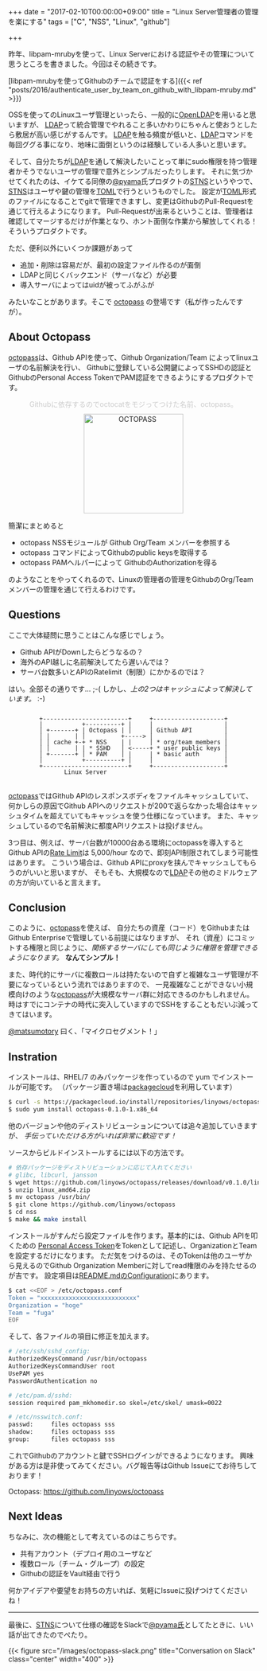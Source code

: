 +++
date = "2017-02-10T00:00:00+09:00"
title = "Linux Server管理者の管理を楽にする"
tags = ["C", "NSS", "Linux", "github"]

+++

昨年、libpam-mrubyを使って、Linux Serverにおける認証やその管理について思うところを書きました。今回はその続きです。

[libpam-mrubyを使ってGithubのチームで認証をする]({{< ref "posts/2016/authenticate_user_by_team_on_github_with_libpam-mruby.md" >}})

OSSを使ってのLinuxユーザ管理といったら、一般的に[OpenLDAP][ldap]を用いると思いますが、
[LDAP][ldap]って統合管理でやれること多いかわりにちゃんと使おうとしたら敷居が高い感じがするんです。
[LDAP][ldap]を触る頻度が低いと、[LDAP][ldap]コマンドを毎回ググる事になり、地味に面倒というのは経験している人多いと思います。

そして、自分たちが[LDAP][ldap]を通して解決したいことって単にsudo権限を持つ管理者かそうでないユーザの管理で意外とシンプルだったりします。
それに気づかせてくれたのは、イケてる同僚の[@pyama][pyama]氏プロダクトの[STNS][stns]というやつで、[STNS][stns]はユーザや鍵の管理を[TOML][toml]で行うというものでした。
設定が[TOML][toml]形式のファイルになることでgitで管理できますし、変更はGithubのPull-Requestを通じて行えるようになります。
Pull-Requestが出来るということは、管理者は確認してマージするだけが作業となり、ホント面倒な作業から解放してくれる！そういうプロダクトです。

ただ、便利以外にいくつか課題があって

- 追加・削除は容易だが、最初の設定ファイル作るのが面倒
- LDAPと同じくバックエンド（サーバなど）が必要
- 導入サーバによってはuidが被ってふがふが

みたいなことがあります。そこで [octopass][octopass] の登場です（私が作ったんですが）。

About Octopass
--------------

[octopass][octopass]は、Github APIを使って、Github Organization/Team によってlinuxユーザの名前解決を行い、
Githubに登録している公開鍵によってSSHDの認証とGithubのPersonal Access TokenでPAM認証をできるようにするプロダクトです。

<figure id="octopass" align="center">
<figcaption style="color:ccc;padding-bottom:10px;">Githubに依存するのでoctocatをモジってつけた名前、octopass。</figcaption>
<img alt="OCTOPASS" src="https://github.com/linyows/octopass/blob/master/misc/octopass.png?raw=true" width="200">
</figure>

簡潔にまとめると

- octopass NSSモジュールが Github Org/Team メンバーを参照する
- octopass コマンドによってGithubのpublic keysを取得する
- octopass PAMヘルパーによって GithubのAuthorizationを得る

のようなことをやってくれるので、Linuxの管理者の管理をGithubのOrg/Teamメンバーの管理を通じて行えるわけです。

Questions
---------

ここで大体疑問に思うことはこんな感じでしょう。

- Github APIがDownしたらどうなるの？
- 海外のAPI越しに名前解決してたら遅いんでは？
- サーバ台数多いとAPIのRatelimit（制限）にかかるのでは？

はい。全部その通りです... ;-( しかし、*上の2つはキャッシュによって解決しています。* :-)

<div style="margin:10px 0 30px;"><pre><code class="nohighlight" style="text-align:center;display:block;line-height:1">
+------------------------+     +--------------------+
|           +----------+ |     |                    |
| +-------+ | Octopass | |     | Github API         |
| |       | |          +-----> |                    |
| | cache +-+ * NSS    | |     | * org/team members |
| |       | | * SSHD   | <-----+ * user public keys |
| +-------+ | * PAM    | |     | * basic auth       |
|           +----------+ |     |                    |
+------------------------+     +--------------------+
       Linux Server                                  
</code></pre></div>

[octopass][octopass]ではGithub APIのレスポンスボディをファイルキャッシュしていて、
何かしらの原因でGithub APIへのリクエストが200で返らなかった場合はキャッシュタイムを超えていてもキャッシュを使う仕様になっています。
また、キャッシュしているので名前解決に都度APIリクエストは投げません。

3つ目は、例えば、サーバ台数が10000台ある環境にoctopassを導入すると
Github APIの[Rate Limit][ratelimit]は 5,000/hour なので、即刻API制限されてしまう可能性はあります。
こういう場合は、Github APIにproxyを挟んでキャッシュしてもらうのがいいと思いますが、
そもそも、大規模なので[LDAP][ldap]その他のミドルウェアの方が向いていると言えます。

Conclusion
----------

このように、[octopass][octopass]を使えば、
自分たちの資産（コード）をGithubまたはGithub Enterpriseで管理している前提にはなりますが、
それ（資産）にコミットする権限と同じように、*関係するサーバにしても同じように権限を管理できるようになります。*
**なんてシンプル！**

また、時代的にサーバに複数ロールは持たないので自ずと複雑なユーザ管理が不要になっているという流れではありますので、
一見複雑なことができない小規模向けのような[octopass][octopass]が大規模なサーバ群に対応できるのかもしれません。
時はすでにコンテナの時代に突入していますのでSSHをすることもだいぶ減ってきてはいます。

[@matsumotory][matsumotory] 曰く、「マイクロセグメント！」

Instration
----------

インストールは、RHEL/7 のみパッケージを作っているので yum でインストールが可能です。
（パッケージ置き場は[packagecloud][packagecloud]を利用しています）

```sh
$ curl -s https://packagecloud.io/install/repositories/linyows/octopass/script.rpm.sh | sudo bash
$ sudo yum install octopass-0.1.0-1.x86_64
```

他のバージョンや他のディストリビューションについては追々追加していきますが、
*手伝っていただける方がいれば非常に歓迎です！*

ソースからビルドインストールするには以下の方法です。

```sh
# 依存パッケージをディストリビューションに応じて入れてください
# glibc, libcurl, jansson
$ wget https://github.com/linyows/octopass/releases/download/v0.1.0/linux_amd64.zip
$ unzip linux_amd64.zip
$ mv octopass /usr/bin/
$ git clone https://github.com/linyows/octopass
$ cd nss
$ make && make install
```

インストールがすんだら設定ファイルを作ります。基本的には、Github APIを叩くための
[Personal Access Token][token]をTokenとして記述し、OrganizationとTeamを設定するだけになります。
ただ気をつけるのは、そのTokenは他のユーザから見えるのでGithub Organization Memberに対してread権限のみを持たせるのが吉です。
設定項目は[README.mdのConfiguration][conf]にあります。

```sh
$ cat <<EOF > /etc/octopass.conf
Token = "xxxxxxxxxxxxxxxxxxxxxxxxxxx"
Organization = "hoge"
Team = "fuga"
EOF
```

そして、各ファイルの項目に修正を加えます。

```sh
# /etc/ssh/sshd_config:
AuthorizedKeysCommand /usr/bin/octopass
AuthorizedKeysCommandUser root
UsePAM yes
PasswordAuthentication no

# /etc/pam.d/sshd:
session required pam_mkhomedir.so skel=/etc/skel/ umask=0022

# /etc/nsswitch.conf:
passwd:     files octopass sss
shadow:     files octopass sss
group:      files octopass sss
```

これでGithubのアカウントと鍵でSSHログインができるようになります。
興味がある方は是非使ってみてください。バグ報告等はGithub Issueにてお待ちしております！

Octopass: https://github.com/linyows/octopass

Next Ideas
----------

ちなみに、次の機能として考えているのはこちらです。

- 共有アカウント（デプロイ用のユーザなど
- 複数ロール（チーム・グループ）の設定
- Githubの認証をVault経由で行う

何かアイデアや要望をお持ちの方いれば、気軽にIssueに投げつけてくださいね！

- - -

最後に、[STNS][stns]について仕様の確認をSlackで[@pyama氏][pyama]としてたときに、いい話が出てきたのでぺたり。

{{< figure src="/images/octopass-slack.png" title="Conversation on Slack" class="center" width="400" >}}

[ldap]: http://www.openldap.org/
[pyama]: https://twitter.com/pyama86
[stns]: http://stns.jp
[toml]: https://github.com/toml-lang/toml
[ratelimit]: https://developer.github.com/v3/#rate-limiting
[octopass]: https://github.com/linyows/octopass
[matsumotory]: https://twitter.com/matsumotory
[packagecloud]: https://packagecloud.io/linyows/octopass
[conf]: https://github.com/linyows/octopass#configuration
[token]: https://github.com/settings/tokens/new
